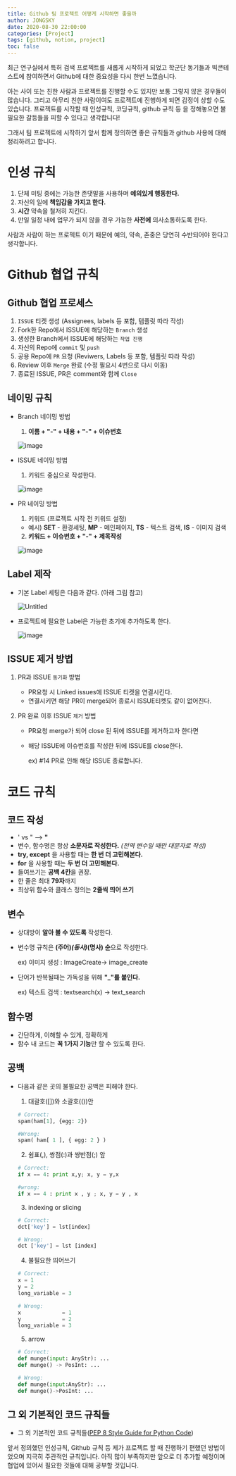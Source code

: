 ```yaml
---
title: Github 팀 프로젝트 어떻게 시작하면 좋을까
author: JONGSKY
date: 2020-08-30 22:00:00
categories: [Project]
tags: [github, notion, project]
toc: false
---
```


최근 연구실에서 특허 검색 프로젝트를 새롭게 시작하게 되었고 학군단 동기들과 빅콘테스트에 참여하면서 Github에 대한 중요성을 다시 한번 느꼈습니다.

아는 사이 또는 친한 사람과 프로젝트를 진행할 수도 있지만 보통 그렇지 않은 경우들이 많습니다. 그리고 아무리 친한 사람이여도 프로젝트에 진행하게 되면 감정이 상할 수도 있습니다. 프로젝트를 시작할 때 인성규칙, 코딩규칙, github 규칙 등 을 정해놓으면 불필요한 갈등들을 피할 수 있다고 생각합니다!

그래서 팀 프로젝트에 시작하기 앞서 함께 정의하면 좋은 규칙들과 github 사용에 대해 정리하려고 합니다.

# 인성 규칙

1. 단체 미팅 중에는 가능한 존댓말을 사용하며 **예의있게 행동한다.**
2. 자신의 일에 **책임감을 가지고 한다.**
3. **시간** 약속을 철저히 지킨다.
4. 만일 일정 내에 업무가 되지 않을 경우 가능한 **사전에** 의사소통하도록 한다.

사람과 사람이 하는 프로젝트 이기 때문에 예의, 약속, 존중은 당연히 수반되어야 한다고 생각합니다.

# Github 협업 규칙

## Github 협업 프로세스

1. `ISSUE` 티켓 생성 (Assignees, labels 등 포함, 템플릿 따라 작성)
2. Fork한 Repo에서 ISSUE에 해당하는 `Branch` 생성
3. 생성한 Branch에서 ISSUE에 해당하는 `작업 진행`
4. 자신의 Repo에 `commit` 및 `push`
5. 공용 Repo에 `PR` 요청 (Reviwers, Labels 등 포함, 템플릿 따라 작성)
6. Review 이후 `Merge` 완료 (수정 필요시 4번으로 다시 이동)
7. 종료된 ISSUE, PR은 comment와 함께 `Close`

## 네이밍 규칙

- Branch 네이밍 방법

    1. **이름 + "-" + 내용 + "-" + 이슈번호**

    ![image](https://user-images.githubusercontent.com/40276516/91656388-527b8280-eaf3-11ea-8aba-6d99a33254a2.png)

- ISSUE 네이밍 방법
    1. 키워드 중심으로 작성한다.

    ![image](https://user-images.githubusercontent.com/40276516/91656290-9752e980-eaf2-11ea-80a6-f80b61305398.png)

- PR 네이밍 방법
    1. 키워드 (프로젝트 시작 전 키워드 설정)
    - 예시) **SET** - 환경세팅, **MP** - 메인페이지, **TS** - 텍스트 검색, **IS** - 이미지 검색
    2. **키워드 + 이슈번호 + "-" + 제목작성**

    ![image](https://user-images.githubusercontent.com/40276516/91656262-74283a00-eaf2-11ea-97fc-bb3a40b0a109.png)

## Label 제작

- 기본 Label 세팅은 다음과 같다. (아래 그림 참고)

    ![Untitled](https://user-images.githubusercontent.com/40276516/91656460-cb7ada00-eaf3-11ea-8b4c-f39049fca1ce.png)

- 프로젝트에 필요한 Label은 가능한 초기에 추가하도록 한다.

    ![image](https://user-images.githubusercontent.com/40276516/91656494-0e3cb200-eaf4-11ea-80d5-f01e0d00e1d2.png)

## ISSUE 제거 방법

1. PR과 ISSUE `동기화` 방법

    - PR요청 시 Linked issues에 ISSUE 티켓을 연결시킨다.
    - 연결시키면 해당 PR이 merge되어 종료시 ISSUE티켓도 같이 없어진다.

2. PR 완료 이후 ISSUE `제거` 방법

    - PR요청 merge가 되어 close 된 뒤에 ISSUE를 제거하고자 한다면
    - 해당 ISSUE에 이슈번호를 작성한 뒤에 ISSUE를 close한다.

        ex) #14 PR로 인해 해당 ISSUE 종료합니다.

# 코드 규칙

## 코드 작성

- ' vs "  —>  **"**
- 변수, 함수명은 항상  **소문자로 작성한다.** *(전역 변수일 때만 대문자로 작성)*
- **try, except** 을 사용할 때는 **한 번 더 고민해본다.**
- **for** 을 사용할 때는 **두 번 더 고민해본다.**
- 들여쓰기는 **공백 4칸**을 권장.
- 한 줄은 최대 **79자**까지
- 최상위 함수와 클래스 정의는 **2줄씩 띄어 쓰기**

## 변수

- 상대방이 **알아 볼 수 있도록** 작성한다.
- 변수명 규칙은 **(주어)_(동사)_(명사) 순**으로 작성한다.

    ex) 이미지 생성 :  ImageCreate→ image_create

- 단어가 반복될때는 가독성을 위해 **"_"를 붙인다.**

    ex) 텍스트 검색 : textsearch(x) → text_search

## 함수명

- 간단하게, 이해할 수 있게, 정확하게
- 함수 내 코드는 **꼭 1가지 기능**만 할 수 있도록 한다.

## 공백

- 다음과 같은 곳의 불필요한 공백은 피해야 한다.
    1. 대괄호([])와 소괄호(())안

    ```python
    # Correct:
    spam(ham[1], {egg: 2})

    #Wrong:
    spam( ham[ 1 ], { egg: 2 } )
    ```

    2. 쉼표(,), 쌍점(:)과 쌍반점(;) 앞

    ```python
    # Correct:
    if x == 4: print x,y; x, y = y,x

    #wrong:
    if x == 4 : print x , y ; x, y = y , x
    ```

    3.  indexing or slicing

    ```python
    # Correct:
    dct['key'] = lst[index]

    # Wrong:
    dct ['key'] = lst [index]
    ```

    4. 불필요한 띄어쓰기

    ```python
    # Correct:
    x = 1
    y = 2
    long_variable = 3

    # Wrong:
    x             = 1
    y             = 2
    long_variable = 3
    ```

    5. arrow 

    ```python
    # Correct:
    def munge(input: AnyStr): ...
    def munge() -> PosInt: ...

    # Wrong:
    def munge(input:AnyStr): ...
    def munge()->PosInt: ...
    ```

## 그 외 기본적인 코드 규칙들

- 그 외 기본적인 코드 규칙들(<a href="https://www.python.org/dev/peps/pep-0008/#whitespace-in-expressions-and-statements">PEP 8 Style Guide for Python Code</a>)

앞서 정의했던 인성규칙, Github 규칙 등 제가 프로젝트 할 때 진행하기 편했던 방법이었으며 지극히 주관적인 규칙입니다. 아직 많이 부족하지만 앞으로 더 추가할 예정이며 협업에 있어서 필요한 것들에 대해 공부할 것입니다.